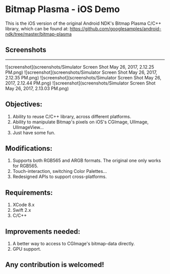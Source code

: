 # Bitmap Plasma - iOS Demo

This is the iOS version of the original Android NDK's Bitmap Plasma C/C++ library, which can be found at:
https://github.com/googlesamples/android-ndk/tree/master/bitmap-plasma

## Screenshots
-----------
![screenshot](screenshots/Simulator Screen Shot May 26, 2017, 2.12.25 PM.png)
![screenshot](screenshots/Simulator Screen Shot May 26, 2017, 2.12.35 PM.png)
![screenshot](screenshots/Simulator Screen Shot May 26, 2017, 2.12.44 PM.png)
![screenshot](screenshots/Simulator Screen Shot May 26, 2017, 2.13.03 PM.png)

## Objectives:
1. Ability to reuse C/C++ library, across different platforms.
2. Ability to manipulate Bitmap's pixels on iOS's CGImage, UIImage, UIImageView...
3. Just have some fun.

## Modifications:
1. Supports both RGB565 and ARGB formats. The original one only works for RGB565.
2. Touch-interaction, switching Color Palettes...
3. Redesigned APIs to support cross-platforms.

## Requirements:
1. XCode 8.x
2. Swift 2.x
3. C/C++

## Improvements needed:
1. A better way to access to CGImage's bitmap-data directly.
2. GPU support.

## Any contribution is welcomed!
